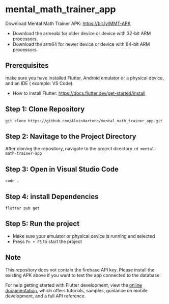 # mental_math_trainer_app

Download Mental Math Trainer APK:
https://bit.ly/MMT-APK

- Download the armeabi for older device or device with 32-bit ARM processors.
- Download the arm64 for newer device or device with 64-bit ARM processors.


## Prerequisites

make sure you have installed Flutter, Android emulator or a physical device, and an IDE ( example: VS Code). 
- How to install Flutter: https://docs.flutter.dev/get-started/install

## Step 1: Clone Repository
```git clone https://github.com/AlvinHartono/mental_math_trainer_app.git```

## Step 2: Navitage to the Project Directory
After cloning the repository, navigate to the project directory
```cd mental-math-trainer-app```

## Step 3: Open in Visual Studio Code
```code .```

## Step 4: install Dependencies
```flutter pub get```

## Step 5: Run the project
- Make sure your emulator or physical device is running and selected
- Press `Fn + F5` to start the project

## Note
This repository does not contain the firebase API key. Please install the existing APK above if you want to test the app connected to the database.




For help getting started with Flutter development, view the
[online documentation](https://docs.flutter.dev/), which offers tutorials,
samples, guidance on mobile development, and a full API reference.
